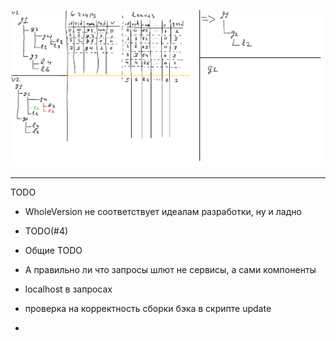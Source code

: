 ![Alt text](ActionSchema.png?raw=true "Schema")

----------
TODO
- WholeVersion не соответствует идеалам разработки, ну и ладно

- TODO(#4)

- Общие TODO
- А правильно ли что запросы шлют не сервисы, а сами компоненты
- localhost в запросах
- проверка на корректность сборки бэка в скрипте update
-    <!-- <expand-block
      *ngIf="isExpandButtonShowed()"
      [isContentShowed]="isContentShowed()"
      (localShowChange)="changeLocalContentShow($event)"
      (globalShowChange)="changeGlobalContentShow($event)"></expand-block> - в group-movement-node и previous-version-node
- Можно выбрать рут при передвижении лифа, надо исправить наследованием/композицией d group-movement-node
- PreviousVersionModalData может не существовать (можно получать версию из сервиса)
- Можно добавить модель для возврата из модалки значения + родитель 
- перенос expandMap в сервис?
- общие стили для иерархии групп

- мув группы и order?

TODO далеко
- Другие типы лифов
- Очень много DTO
- наименования версий
- Лифы в руте
- BehaviorSubject в сервисах?
- Удаление группы ("на совсем")
- а нужно ли валидировать модели на существование? (а где граница между 400 и 500?)